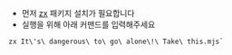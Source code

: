 - 먼저 [zx](https://github.com/google/zx) 패키지 설치가 필요합니다
- 실행을 위해 아래 커맨드를 입력해주세요

```
zx It\'s\ dangerous\ to\ go\ alone\!\ Take\ this.mjs`
```
